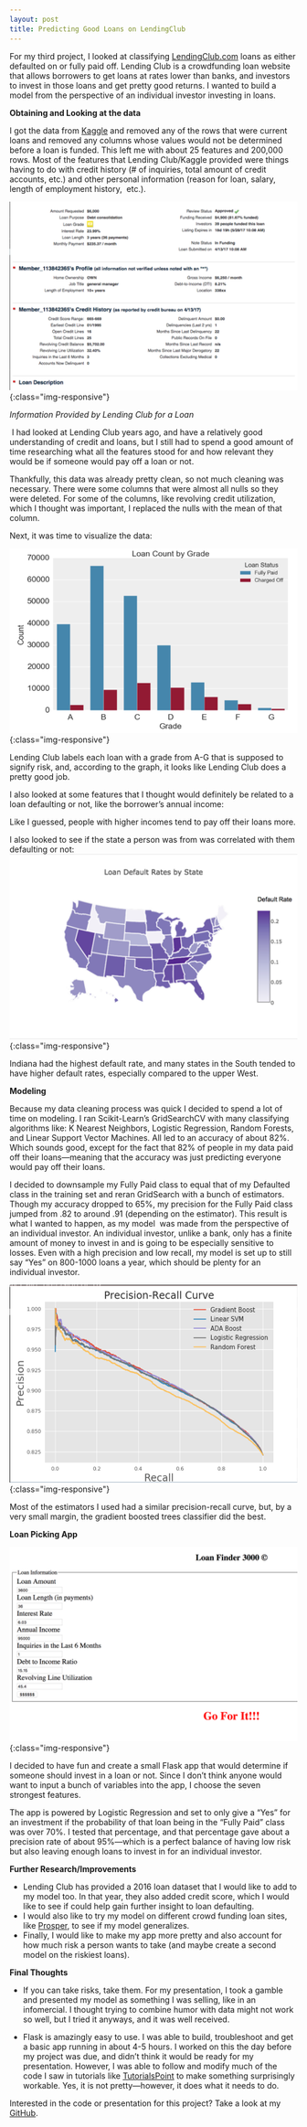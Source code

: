 ```yaml
---
layout: post
title: Predicting Good Loans on LendingClub
---
```


For my third project, I looked at classifying [LendingClub.com](http://LendingClub.com) loans as either defaulted on or fully paid off. Lending Club is a crowdfunding loan website that allows borrowers to get loans at rates lower than banks, and investors to invest in those loans and get pretty good returns. I wanted to build a model from the perspective of an individual investor investing in loans.

**Obtaining and Looking at the data**

I got the data from [Kaggle](http://Kaggle.com) and removed any of the rows that were current loans and removed any columns whose values would not be determined before a loan is funded. This left me with about 25 features and 200,000 rows. Most of the features that Lending Club/Kaggle provided were things having to do with credit history (# of inquiries, total amount of credit accounts, etc.) and other personal information (reason for loan, salary, length of employment history,  etc.).

![By Hour](https://github.com/adbeyer23/adbeyer23.github.io/blob/master/images/Lending%20Club%20Page.png?raw=true){:class="img-responsive"}

<tr><td class="caption"><i>Information Provided by Lending Club for a Loan</i></td></tr>


 I had looked at Lending Club years ago, and have a relatively good understanding of credit and loans, but I still had to spend a good amount of time researching what all the features stood for and how relevant they would be if someone would pay off a loan or not. 

Thankfully, this data was already pretty clean, so not much cleaning was necessary. There were some columns that were almost all nulls so they were deleted. For some of the columns, like revolving credit utilization, which I thought was important, I replaced the nulls with the mean of that column.

Next, it was time to visualize the data:

![By Hour](https://github.com/adbeyer23/adbeyer23.github.io/blob/master/images/Loan%20Grade.png?raw=true){:class="img-responsive"}


Lending Club labels each loan with a grade from A-G that is supposed to signify risk, and, according to the graph, it looks like Lending Club does a pretty good job. 

I also looked at some features that I thought would definitely be related to a loan defaulting or not, like the borrower’s annual income:

Like I guessed, people with higher incomes tend to pay off their loans more.

I also looked to see if the state a person was from was correlated with them defaulting or not:
![By Hour](https://github.com/adbeyer23/adbeyer23.github.io/blob/master/images/Loan%20State.png?raw=true){:class="img-responsive"}


Indiana had the highest default rate, and many states in the South tended to have higher default rates, especially compared to the upper West. 

**Modeling**

Because my data cleaning process was quick I decided to spend a lot of time on modeling. I ran Scikit-Learn’s GridSearchCV with many classifying algorithms like: K Nearest Neighbors, Logistic Regression, Random Forests, and Linear Support Vector Machines. All led to an accuracy of about 82%. Which sounds good, except for the fact that 82% of people in my data paid off their loans—meaning that the accuracy was just predicting everyone would pay off their loans.

I decided to downsample my Fully Paid class to equal that of my Defaulted class in the training set and reran GridSearch with a bunch of estimators. Though my accuracy dropped to 65%, my precision for the Fully Paid class jumped from .82 to around .91 (depending on the estimator). This result is what I wanted to happen, as my model  was made from the perspective of an individual investor. An individual investor, unlike a bank, only has a finite amount of money to invest in and is going to be especially sensitive to losses. Even with a high precision and low recall, my model is set up to still say “Yes” on 800-1000 loans a year, which should be plenty for an individual investor.

![By Hour](https://github.com/adbeyer23/adbeyer23.github.io/blob/master/images/Prerecal.png?raw=true){:class="img-responsive"}


Most of the estimators I used had a similar precision-recall curve, but, by a very small margin, the gradient boosted trees classifier did the best.

**Loan Picking App**

![By Hour](https://github.com/adbeyer23/adbeyer23.github.io/blob/master/images/Loanmaster.png?raw=true){:class="img-responsive"}

I decided to have fun and create a small Flask app that would determine if someone should invest in a loan or not. Since I don’t think anyone would want to input a bunch of variables into the app, I choose the seven strongest features.

The app is powered by Logistic Regression and set to only give a “Yes” for an investment if the probability of that loan being in the “Fully Paid” class was over 70%. I tested that percentage, and that percentage gave about a precision rate of about 95%—which is a perfect balance of having low risk but also leaving enough loans to invest in for an individual investor.

**Further Research/Improvements**

- Lending Club has provided a 2016 loan dataset that I would like to add to my model too. In that year, they also added credit score, which I would like to see if could help gain further insight to loan defaulting.
- I would also like to try my model on different crowd funding loan sites, like [Prosper](http://Prosper.com), to see if my model generalizes.
- Finally, I would like to make my app more pretty and also account for how much risk a person wants to take (and maybe create a second model on the riskiest loans).

**Final Thoughts**

- If you can take risks, take them. For my presentation, I took a gamble and presented my model as something I was selling, like in an infomercial. I thought trying to combine humor with data might not work so well, but I tried it anyways, and it was well received.

- Flask is amazingly easy to use. I was able to build, troubleshoot and get a basic app running in about 4-5 hours. I worked on this the day before my project was due, and didn’t think it would be ready for my presentation. However, I was able to follow and modify much of the code I saw  in tutorials like [TutorialsPoint](https://www.tutorialspoint.com/flask/index.htm) to make something surprisingly workable. Yes, it is not pretty—however, it does what it needs to do.

Interested in the code or presentation for this project? Take a look at my [GitHub](https://github.com/adbeyer23/).
